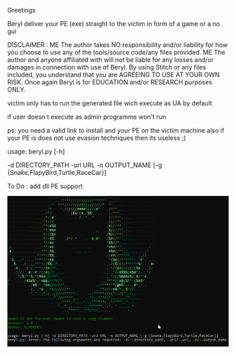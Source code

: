 Greetings

Beryl deliver your PE (exe) straight to the victim in form of a game or a no gui 

DISCLAIMER :
ME The author takes NO responsibility and/or liability for how you choose to use any of the tools/source code/any files provided. ME The author and anyone affiliated with will not be liable for any losses and/or damages in connection with use of Beryl. By using Stitch or any files included, you understand that you are AGREEING TO USE AT YOUR OWN RISK. Once again Beryl is for EDUCATION and/or RESEARCH purposes ONLY.

victim only has to run the generated file wich execute as UA by default

if user doesn t execute as admin programme won't run

ps: you need a valid link to install and your PE on the victim machine
    also if your PE is does not use evasion techniques then its useless ;)

usage: beryl.py [-h] 

-d DIRECTORY_PATH 
-url URL 
-n OUTPUT_NAME 
[-g {Snake,FlapyBird,Turtle,RaceCar}]


To Do :
add dll PE support

![Alt text](<2023-08-31 09_57_39-Command Prompt.png>)